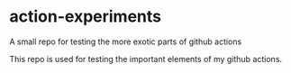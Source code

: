 # action-experiments
A small repo for testing the more exotic parts of github actions

This repo is used for testing the important elements of my github actions. 


